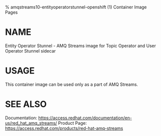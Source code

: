 % amqstreams10-entityoperatorstunnel-openshift (1) Container Image Pages

# NAME

Entity Operator Stunnel - AMQ Streams image for Topic Operator and User Operator Stunnel sidecar

# USAGE

This container image can be used only as a part of AMQ Streams.

# SEE ALSO

Documentation: https://access.redhat.com/documentation/en-us/red_hat_amq_streams/
Product Page: https://access.redhat.com/products/red-hat-amq-streams